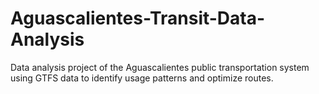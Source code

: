 # Aguascalientes-Transit-Data-Analysis
Data analysis project of the Aguascalientes public transportation system using GTFS data to identify usage patterns and optimize routes.
